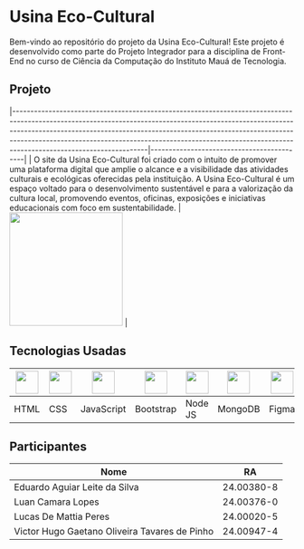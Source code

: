 # Usina Eco-Cultural
Bem-vindo ao repositório do projeto da Usina Eco-Cultural! Este projeto é desenvolvido como parte do Projeto Integrador para a disciplina de Front-End no curso de Ciência da Computação do Instituto Mauá de Tecnologia.

## Projeto
|-------------------------------------------------------------------------------------------------------------------------------------------------------------------------------------------------------------------------------------------------------------------------------------------------------------------------------------------------------------|-------------------------------------------|
| O site da Usina Eco-Cultural foi criado com o intuito de promover uma plataforma digital que amplie o alcance e a visibilidade das atividades culturais e ecológicas oferecidas pela instituição. A Usina Eco-Cultural é um espaço voltado para o desenvolvimento sustentável e para a valorização da cultura local, promovendo eventos, oficinas, exposições e iniciativas educacionais com foco em sustentabilidade. | <img src="https://github.com/user-attachments/assets/6027eb8e-3478-406a-89e3-107630e06978" width="200"/> |



## Tecnologias Usadas
| <img src="https://cdn.jsdelivr.net/gh/devicons/devicon@latest/icons/html5/html5-original.svg" width="40"/> | <img src="https://cdn.jsdelivr.net/gh/devicons/devicon@latest/icons/css3/css3-original.svg" width="40"/> | <img src="https://cdn.jsdelivr.net/gh/devicons/devicon@latest/icons/javascript/javascript-original.svg" width="40"/> | <img src="https://cdn.jsdelivr.net/gh/devicons/devicon@latest/icons/bootstrap/bootstrap-original.svg" width="40"/> | <img src="https://cdn.jsdelivr.net/gh/devicons/devicon@latest/icons/nodejs/nodejs-original.svg" width="40"/> | <img src="https://cdn.jsdelivr.net/gh/devicons/devicon@latest/icons/mongodb/mongodb-original.svg" width="40"/> | <img src="https://cdn.jsdelivr.net/gh/devicons/devicon@latest/icons/figma/figma-original.svg" width="40"/> |
|-----------------------------------------------------------------------------------------------------------|-----------------------------------------------------------------------------------------------------------|---------------------------------------------------------------------------------------------------------------|--------------------------------------------------------------------------------------------------------------|-----------------------------------------------------------------------------------------------------------|-------------------------------------------------------------------------------------------------------------|----------------------------------------------------------------------------------------------------------|
| HTML                                                                                                       | CSS                                                                                                        | JavaScript                                                                                                   | Bootstrap                                                                                                    | Node JS                                                                                                     | MongoDB                                                                                                      | Figma                                                                                                     |

## Participantes
| Nome                                         | RA          |
|----------------------------------------------|-------------|
| Eduardo Aguiar Leite da Silva                | 24.00380-8  |
| Luan Camara Lopes                            | 24.00376-0  |
| Lucas De Mattia Peres                        | 24.00020-5  |
| Victor Hugo Gaetano Oliveira Tavares de Pinho| 24.00947-4  |

